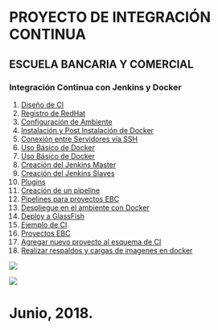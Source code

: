# PROYECTO DE INTEGRACIÓN CONTINUA

## ESCUELA BANCARIA Y COMERCIAL

### Integración Continua con Jenkins y Docker

1. [Diseño de CI](diseno-de-ci.md)
2. [Registro de RedHat](chapter1.md)
3. [Configuración de Ambiente](configuracion-de-ambiente.md)
4. [Instalación y Post Instalación de Docker](instalacion-y-post-instalacion-de-docker.md)
5. [Conexión entre Servidores vía SSH](conexion-entre-servidores-via-ssh.md)
6. [Uso Básico de Docker](uso-basico-de-docker.md)
7. [Uso Básico de Docker](uso-basico-de-docker.md)
8. [Creación del Jenkins Master](instalacion-del-jenkins-master.md)
9. [Creación del Jenkins Slaves](instalacion-de-jenkins-slaves.md)
10. [Plugins](plugins.md)
11. [Creación de un pipeline](creacion-de-pipeline.md)
12. [Pipelines para proyectos EBC](pipelines-para-proyectos-ebc.md)
13. [Despliegue en el ambiente con Docker](despliegue-en-el-ambiente-con-docker.md)
14. [Deploy a GlassFish](deploy-a-glassfish.md)
15. [Ejemplo de CI](ejemplo-de-ci.md)
16. [Proyectos EBC](proyectos-ebc.md)
17. [Agregar nuevo proyecto al esquema de CI](agregar-nuevo-proyecto-al-esquema-de-ci.md)
18. [Realizar respaldos y cargas de imagenes en docker](docker-back-image.md)

![](/assets/ci1.jpg)

![](/assets/ci2.jpg)

# Junio, 2018.
